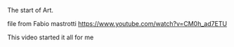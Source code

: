 The start of Art.

 file from Fabio mastrotti 
 https://www.youtube.com/watch?v=CM0h_ad7ETU

This video started it all for me
